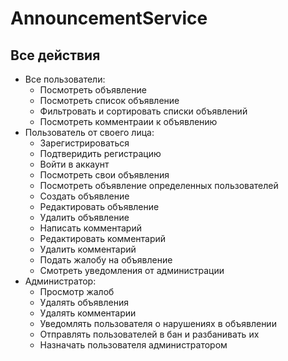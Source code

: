 # AnnouncementService

## Все действия
- Все пользователи:
    * Посмотреть объявление
    * Посмотреть список объявление
    * Фильтровать и сортировать списки объявлений
    * Посмотреть комментраии к объявлению
- Пользователь от своего лица:
    * Зарегистрироваться
    * Подтверидить регистрацию
    * Войти в аккаунт
    * Посмотреть свои объявления
    * Посмотреть объявление определенных пользователей
    * Создать объявление
    * Редактировать объявление
    * Удалить объявление
    * Написать комментарий
    * Редактировать комментарий
    * Удалить комментарий
    * Подать жалобу на объявление
    - Смотреть уведомления от администрации
- Администратор:
    * Просмотр жалоб
    - Удалять объявления
    * Удалять комментарии
    - Уведомлять пользователя о нарушениях в объявлении
    * Отправлять пользователей в бан и разбанивать их
    * Назначать пользователя администратором

